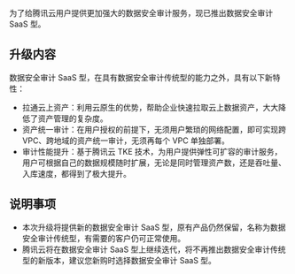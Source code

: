 为了给腾讯云用户提供更加强大的数据安全审计服务，现已推出数据安全审计 SaaS 型。

## 升级内容
数据安全审计 SaaS 型，在具有数据安全审计传统型的能力之外，具有以下新特性：
- 拉通云上资产：利用云原生的优势，帮助企业快速拉取云上数据资产，大大降低了资产管理的复杂度。
- 资产统一审计：在用户授权的前提下，无须用户繁琐的网络配置，即可实现跨 VPC、跨地域的资产统一审计，无须再每个 VPC 单独部署。
- 审计性能提升：基于腾讯云 TKE 技术，为用户提供弹性可扩容的审计服务，用户可根据自己的数据规模随时扩展，无论是同时管理资产数，还是吞吐量、入库速度，都得到了极大提升。

## 说明事项
- 本次升级将提供新的数据安全审计 SaaS 型，原有产品仍然保留，名称为数据安全审计传统型，有需要的客户仍可正常使用。
- 腾讯云将在数据安全审计 SaaS 型上继续迭代，将不再推出数据安全审计传统型的新版本，建议您新购时选择数据安全审计 SaaS 型。



